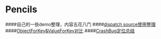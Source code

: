 # Pencils

####自己的一些demo整理，内容五花八门
####[dispatch source使用整理](https://github.com/azaxas128/Pencils/tree/master/DispatchSourceDemo)
####[ObjectForKey&ValueForKey对比](https://github.com/azaxas128/Pencils/tree/master/ObjectForKey&ValueForKey)
####[CrashBug定位总结](https://github.com/azaxas128/Pencils/tree/master/CrashBug%E5%AE%9A%E4%BD%8D%E6%80%BB%E7%BB%93)


